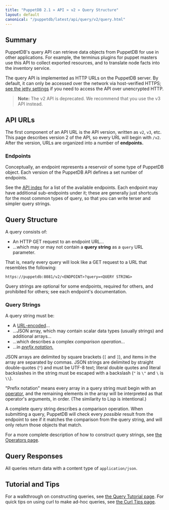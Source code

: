 ```yaml
---
title: "PuppetDB 2.1 » API » v2 » Query Structure"
layout: default
canonical: "/puppetdb/latest/api/query/v2/query.html"
---
```


[prefix]: http://en.wikipedia.org/wiki/Polish_notation
[jetty]: ../../../configure.html#jetty-http-settings
[index]: ../../index.html
[urlencode]: http://en.wikipedia.org/wiki/Percent-encoding
[operators]: ./operators.html
[tutorial]: ../tutorial.html
[curl]: ../curl.html

## Summary

PuppetDB's query API can retrieve data objects from PuppetDB for use in other applications. For example, the terminus plugins for puppet masters use this API to collect exported resources, and to translate node facts into the inventory service.

The query API is implemented as HTTP URLs on the PuppetDB server. By default, it can only be accessed over the network via host-verified HTTPS; [see the jetty settings][jetty] if you need to access the API over unencrypted HTTP.

> **Note:** The v2 API is deprecated. We recommend that you use the v3 API instead.

## API URLs

The first component of an API URL is the API version, written as `v2`, `v3`, etc. This page describes version 2 of the API, so every URL will begin with `/v2`. After the version, URLs are organized into a number of **endpoints.**

### Endpoints

Conceptually, an endpoint represents a reservoir of some type of PuppetDB object. Each version of the PuppetDB API defines a set number of endpoints.

See the [API index][index] for a list of the available endpoints. Each endpoint may have additional sub-endpoints under it; these are generally just shortcuts for the most common types of query, so that you can write terser and simpler query strings.

## Query Structure

A query consists of:

* An HTTP GET request to an endpoint URL...
* ...which may or may not contain a **query string** as a `query` URL parameter.

That is, nearly every query will look like a GET request to a URL that resembles the following:

    https://puppetdb:8081/v2/<ENDPOINT>?query=<QUERY STRING>

Query strings are optional for some endpoints, required for others, and prohibited for others; see each endpoint's documentation.

### Query Strings

A query string must be:

* A [URL-encoded][urlencode]...
* ...JSON array, which may contain scalar data types (usually strings) and additional arrays...
* ...which describes a complex _comparison operation..._
* ...in [_prefix notation._][prefix]

JSON arrays are delimited by square brackets (`[` and `]`), and items in the array are separated by commas. JSON strings are delimited by straight double-quotes (`"`) and must be UTF-8 text; literal double quotes and literal backslashes in the string must be escaped with a backslash (`"` is `\"` and `\` is `\\`).

"Prefix notation" means every array in a query string must begin with an [operator][operators], and the remaining elements in the array will be interpreted as that operator's arguments, in order. (The similarity to Lisp is intentional.)

A complete query string describes a comparison operation. When submitting a query, PuppetDB will check every _possible_ result from the endpoint to see if it matches the comparison from the query string, and will only return those objects that match.

For a more complete description of how to construct query strings, see [the Operators page][operators].

## Query Responses

All queries return data with a content type of `application/json`.

## Tutorial and Tips

For a walkthrough on constructing queries, see [the Query Tutorial page][tutorial]. For quick tips on using curl to make ad-hoc queries, see [the Curl Tips page][curl].
